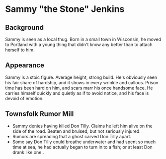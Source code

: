 # Sammy "the Stone" Jenkins
## Background
Sammy is seen as a local thug. Born in a small town in Wisconsin, he moved to Portland with a young thing that didn't know any better than to attach herself to him.
## Appearance
Sammy is a stoic figure. Average height, strong build. He's obviously seen his fair share of hardship, and it shows in every wrinkle and callous. Prison time has been hard on him, and scars marr his once handsome face. He carries himself quickly and quietly as if to avoid notice, and his face is devoid of emotion.
## Townsfolk Rumor Mill
- Sammy denies having killed Don Tilly. Claims he left him alive on the side of the road. Beaten and bruised, but not seriously injured.
- Rumors are spreading that a ghost carved Don Tilly apart.
- Some say Don Tilly could breathe underwater and had spent so much time at sea, he had actually began to turn in to a fish; or at least Don drank like one..
